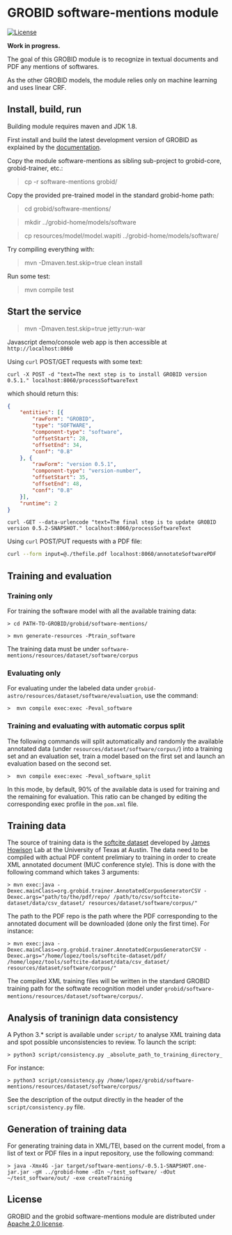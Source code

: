 # GROBID software-mentions module

[![License](http://img.shields.io/:license-apache-blue.svg)](http://www.apache.org/licenses/LICENSE-2.0.html)

__Work in progress.__

The goal of this GROBID module is to recognize in textual documents and PDF any mentions of softwares.   

As the other GROBID models, the module relies only on machine learning and uses linear CRF. 

## Install, build, run

Building module requires maven and JDK 1.8.  

First install and build the latest development version of GROBID as explained by the [documentation](http://grobid.readthedocs.org).

Copy the module software-mentions as sibling sub-project to grobid-core, grobid-trainer, etc.:

> cp -r software-mentions grobid/

Copy the provided pre-trained model in the standard grobid-home path:

> cd grobid/software-mentions/

> mkdir ../grobid-home/models/software

> cp resources/model/model.wapiti ../grobid-home/models/software/

Try compiling everything with:

> mvn -Dmaven.test.skip=true clean install

Run some test: 

> mvn compile test


## Start the service

> mvn -Dmaven.test.skip=true jetty:run-war

Javascript demo/console web app is then accessible at ```http://localhost:8060```

Using ```curl``` POST/GET requests with some text:

```
curl -X POST -d "text=The next step is to install GROBID version 0.5.1." localhost:8060/processSoftwareText
```

which should return this:

```json
{
	"entities": [{
		"rawForm": "GROBID",
		"type": "SOFTWARE",
		"component-type": "software",
		"offsetStart": 28,
		"offsetEnd": 34,
		"conf": "0.8"
	}, {
		"rawForm": "version 0.5.1",
		"component-type": "version-number",
		"offsetStart": 35,
		"offsetEnd": 48,
		"conf": "0.8"
	}],
	"runtime": 2
}
```

```
curl -GET --data-urlencode "text=The final step is to update GROBID version 0.5.2-SNAPSHOT." localhost:8060/processSoftwareText
```

Using ```curl``` POST/PUT requests with a PDF file:

```bash
curl --form input=@./thefile.pdf localhost:8060/annotateSoftwarePDF
```

## Training and evaluation

### Training only

For training the software model with all the available training data:

```
> cd PATH-TO-GROBID/grobid/software-mentions/

> mvn generate-resources -Ptrain_software
```

The training data must be under ```software-mentions/resources/dataset/software/corpus```

### Evaluating only

For evaluating under the labeled data under ```grobid-astro/resources/dataset/software/evaluation```, use the command:

```
>  mvn compile exec:exec -Peval_software
```

### Training and evaluating with automatic corpus split

The following commands will split automatically and randomly the available annotated data (under ```resources/dataset/software/corpus/```) into a training set and an evaluation set, train a model based on the first set and launch an evaluation based on the second set. 

```
>  mvn compile exec:exec -Peval_software_split
```

In this mode, by default, 90% of the available data is used for training and the remaining for evaluation. This ratio can be changed by editing the corresponding exec profile in the `pom.xml` file. 

## Training data
 
The source of training data is the [softcite dataset](https://github.com/howisonlab/softcite-dataset) developed by [James Howison](http://james.howison.name/) Lab at the University of Texas at Austin. The data need to be compiled with actual PDF content prelimiary to training in order to create XML annotated document (MUC conference style). This is done with the following command which takes 3 arguments: 

```
> mvn exec:java -Dexec.mainClass=org.grobid.trainer.AnnotatedCorpusGeneratorCSV -Dexec.args="path/to/the/pdf/repo/ /path/to/csv/softcite-dataset/data/csv_dataset/ resources/dataset/software/corpus/"
```

The path to the PDF repo is the path where the PDF corresponding to the annotated document will be downloaded (done only the first time). For instance:


```
> mvn exec:java -Dexec.mainClass=org.grobid.trainer.AnnotatedCorpusGeneratorCSV -Dexec.args="/home/lopez/tools/softcite-dataset/pdf/ /home/lopez/tools/softcite-dataset/data/csv_dataset/ resources/dataset/software/corpus/"
```

The compiled XML training files will be written in the standard GROBID training path for the softwate recognition model under `grobid/software-mentions/resources/dataset/software/corpus/`.


## Analysis of traninign data consistency

A Python 3.* script is available under `script/` to analyse XML training data and spot possible unconsistencies to review. To launch the script: 

```
> python3 script/consistency.py _absolute_path_to_training_directory_
```

For instance: 


```
> python3 script/consistency.py /home/lopez/grobid/software-mentions/resources/dataset/software/corpus/
```

See the description of the output directly in the header of the `script/consistency.py` file.


## Generation of training data

For generating training data in XML/TEI, based on the current model, from a list of text or PDF files in a input repository, use the following command: 

```
> java -Xmx4G -jar target/software-mentions/-0.5.1-SNAPSHOT.one-jar.jar -gH ../grobid-home -dIn ~/test_software/ -dOut ~/test_software/out/ -exe createTraining
```


## License

GROBID and the grobid software-mentions module are distributed under [Apache 2.0 license](http://www.apache.org/licenses/LICENSE-2.0). 
